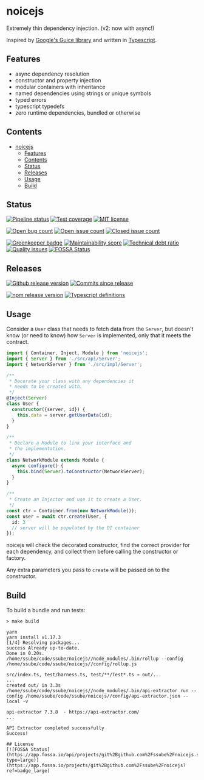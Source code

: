 # noicejs

Extremely thin dependency injection. (v2: now with async!)

Inspired by [Google's Guice library](https://github.com/google/guice) and written in
[Typescript](https://www.typescriptlang.org/).

## Features

- async dependency resolution
- constructor and property injection
- modular containers with inheritance
- named dependencies using strings or unique symbols
- typed errors
- typescript typedefs
- zero runtime dependencies, bundled or otherwise

## Contents

- [noicejs](#noicejs)
  - [Features](#features)
  - [Contents](#contents)
  - [Status](#status)
  - [Releases](#releases)
  - [Usage](#usage)
  - [Build](#build)

## Status

[![Pipeline status](https://img.shields.io/gitlab/pipeline/ssube/noicejs.svg?gitlab_url=https%3A%2F%2Fgit.apextoaster.com&logo=gitlab)](https://git.apextoaster.com/ssube/noicejs/commits/master)
[![Test coverage](https://codecov.io/gh/ssube/noicejs/branch/master/graph/badge.svg)](https://codecov.io/gh/ssube/noicejs)
[![MIT license](https://img.shields.io/github/license/ssube/noicejs.svg)](https://github.com/ssube/noicejs/blob/master/LICENSE.md)

[![Open bug count](https://img.shields.io/github/issues-raw/ssube/noicejs/type-bug.svg)](https://github.com/ssube/noicejs/issues?q=is%3Aopen+is%3Aissue+label%3Atype%2Fbug)
[![Open issue count](https://img.shields.io/github/issues-raw/ssube/noicejs.svg)](https://github.com/ssube/noicejs/issues?q=is%3Aopen+is%3Aissue)
[![Closed issue count](https://img.shields.io/github/issues-closed-raw/ssube/noicejs.svg)](https://github.com/ssube/noicejs/issues?q=is%3Aissue+is%3Aclosed)

[![Greenkeeper badge](https://badges.greenkeeper.io/ssube/noicejs.svg)](https://greenkeeper.io/)
[![Maintainability score](https://api.codeclimate.com/v1/badges/5d4326d6f68a2fa137cd/maintainability)](https://codeclimate.com/github/ssube/noicejs/maintainability)
[![Technical debt ratio](https://img.shields.io/codeclimate/tech-debt/ssube/noicejs.svg)](https://codeclimate.com/github/ssube/noicejs/trends/technical_debt)
[![Quality issues](https://img.shields.io/codeclimate/issues/ssube/noicejs.svg)](https://codeclimate.com/github/ssube/noicejs/issues)
[![FOSSA Status](https://app.fossa.io/api/projects/git%2Bgithub.com%2Fssube%2Fnoicejs.svg?type=shield)](https://app.fossa.io/projects/git%2Bgithub.com%2Fssube%2Fnoicejs?ref=badge_shield)

## Releases

[![Github release version](https://img.shields.io/github/tag/ssube/noicejs.svg)](https://github.com/ssube/noicejs/releases)
[![Commits since release](https://img.shields.io/github/commits-since/ssube/noicejs/v2.5.2.svg)](https://github.com/ssube/noicejs/compare/v2.5.2...master)

[![npm release version](https://img.shields.io/npm/v/noicejs.svg)](https://www.npmjs.com/package/noicejs)
[![Typescript definitions](https://img.shields.io/npm/types/noicejs.svg)](https://www.npmjs.com/package/noicejs)

## Usage

Consider a `User` class that needs to fetch data from the `Server`, but doesn't know (or need to know) how `Server` is
implemented, only that it meets the contract.

```typescript
import { Container, Inject, Module } from 'noicejs';
import { Server } from './src/api/Server';
import { NetworkServer } from './src/impl/Server';

/**
 * Decorate your class with any dependencies it
 * needs to be created with.
 */
@Inject(Server)
class User {
  constructor({server, id}) {
    this.data = server.getUserData(id);
  }
}

/**
 * Declare a Module to link your interface and
 * the implementation.
 */
class NetworkModule extends Module {
  async configure() {
    this.bind(Server).toConstructor(NetworkServer);
  }
}

/**
 * Create an Injector and use it to create a User.
 */
const ctr = Container.from(new NetworkModule());
const user = await ctr.create(User, {
  id: 3
  // server will be populated by the DI container
});
```

noicejs will check the decorated constructor, find the correct provider for each dependency, and collect them before
calling the constructor or factory.

Any extra parameters you pass to `create` will be passed on to the constructor.

## Build

To build a bundle and run tests:

```shell
> make build

yarn
yarn install v1.17.3
[1/4] Resolving packages...
success Already up-to-date.
Done in 0.20s.
/home/ssube/code/ssube/noicejs//node_modules/.bin/rollup --config /home/ssube/code/ssube/noicejs//config/rollup.js

src/index.ts, test/harness.ts, test/**/Test*.ts → out/...
...
created out/ in 3.3s
/home/ssube/code/ssube/noicejs//node_modules/.bin/api-extractor run --config /home/ssube/code/ssube/noicejs//config/api-extractor.json --local -v

api-extractor 7.3.8  - https://api-extractor.com/
...

API Extractor completed successfully
Success!

## License
[![FOSSA Status](https://app.fossa.io/api/projects/git%2Bgithub.com%2Fssube%2Fnoicejs.svg?type=large)](https://app.fossa.io/projects/git%2Bgithub.com%2Fssube%2Fnoicejs?ref=badge_large)
```
